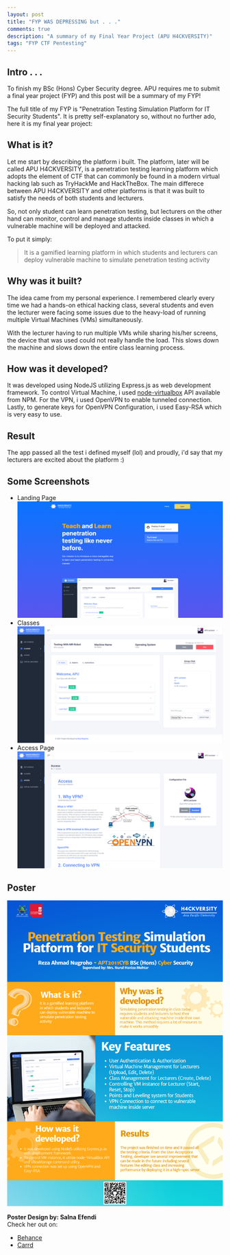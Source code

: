 ```yaml
---
layout: post
title: "FYP WAS DEPRESSING but . . ."
comments: true
description: "A summary of my Final Year Project (APU H4CKVERSITY)"
tags: "FYP CTF Pentesting"
---
```


## Intro . . .

To finish my BSc (Hons) Cyber Security degree. APU requires me to submit a final year project (FYP) and this post will be a summary of my FYP!   
   
The full title of my FYP is "Penetration Testing Simulation Platform for IT Security Students". It is pretty self-explanatory so, without no further ado, here it is my final year project:

## What is it?
Let me start by describing the platform i built. The platform, later will be called APU H4CKVERSITY, is a penetration testing learning platform which adopts the element of CTF that can commonly be found in a modern virtual hacking lab such as TryHackMe and HackTheBox. The main differece between APU H4CKVERSITY and other platforms is that it was built to satisfy the needs of both students and lecturers.   
   
So, not only student can learn penetration testing, but lecturers on the other hand can monitor, control and manage students inside classes in which a vulnerable machine will be deployed and attacked.

To put it simply:

> It is a gamified learning platform in which students and lecturers can deploy vulnerable machine to simulate penetration testing activity 


## Why was it built?
The idea came from my personal experience. I remembered clearly every time we had a hands-on ethical hacking class, several students and even the lecturer were facing some issues due to the heavy-load of running multiple Virtual Machines (VMs) simultaneously.
   
With the lecturer having to run multiple VMs while sharing his/her screens, the device that was used could not really handle the load. This slows down the machine and slows down the entire class learning process.

## How was it developed?
It was developed using NodeJS utilizing Express.js as web development framework. To control Virtual Machine, i used [node-virtualbox](https://www.npmjs.com/package/virtualbox) API available from NPM. For the VPN, i used OpenVPN to enable tunneled connection. Lastly, to generate keys for OpenVPN Configuration, i used Easy-RSA which is very easy to use.

## Result
The app passed all the test i defined myself (lol) and proudly, i'd say that my lecturers are excited about the platform :)

<!-- ## Published Article
<object data="https://vic21.uitmkelantan.com/wp-content/uploads/2021/11/INNOVATION-INSIGHTS-SERIES-2-2021.pdf#page=77" type="application/pdf" width="700px" height="700px">
    <embed src="https://vic21.uitmkelantan.com/wp-content/uploads/2021/11/INNOVATION-INSIGHTS-SERIES-2-2021.pdf#page=77">
        <p>This browser does not support PDFs. Please download the PDF to view it: <a href="http://yoursite.com/the.pdf">Download PDF</a>.</p>
    </embed>
</object>

[VIC21 Innovation Insights, 65-70](https://vic21.uitmkelantan.com/wp-content/uploads/2021/11/INNOVATION-INSIGHTS-SERIES-2-2021.pdf#page=77) -->

## Some Screenshots
- Landing Page
![landing](/assets/images/landing.png)
- Classes
![landing](/assets/images/class.png)
- Access Page
![landing](/assets/images/vpn.png)
## Poster
![landing](/assets/images/poster.png)

**Poster Design by: Salna Efendi**   
Check her out on:
- [Behance](http://behance.net/salna)   
- [Carrd](http://sfe.carrd.co/)
